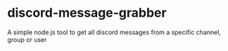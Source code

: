 # discord-message-grabber
A simple node.js tool to get all discord messages from a specific channel, group or user
